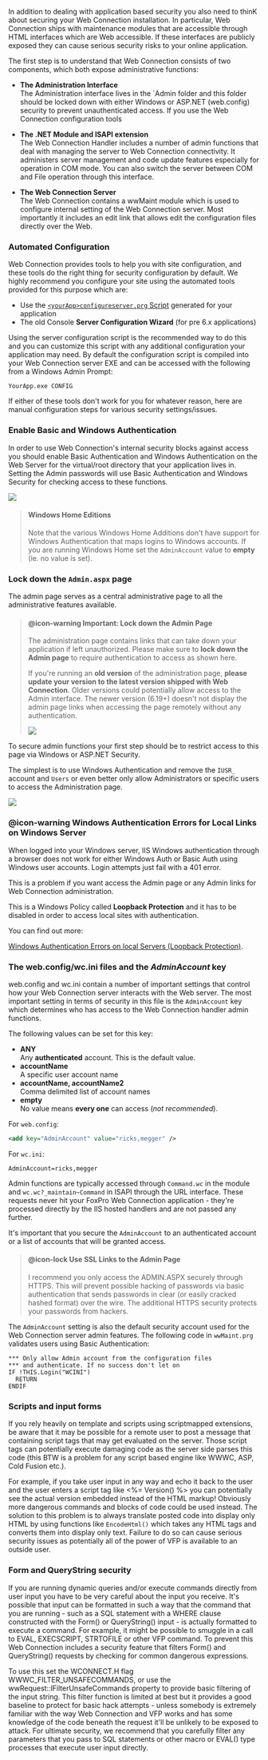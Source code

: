 ﻿In addition to dealing with application based security you also need to thinK about securing your Web Connection installation. In particular, Web Connection ships with maintenance modules that are accessible through HTML interfaces which are Web accessible. If these interfaces are publicly exposed they can cause serious security risks to your online application.

The first step is to understand that Web Connection consists of two components, which both expose administrative functions:

* **The Administration Interface**  
The Administration interface lives in the `Admin folder and this folder should be locked down with either Windows or ASP.NET (web.config) security to prevent unauthenticated access. If you use the Web Connection configuration tools 

* **The .NET Module and ISAPI extension**  
The Web Connection Handler includes a number of admin functions that deal with managing the server to Web Connection connectivity. It administers server management and code update features especially for operation in COM mode. You can also switch the server between COM and File operation through this interface.

* **The Web Connection Server**  
The Web Connection contains a wwMaint module which is used to configure internal setting of the Web Connection server. Most importantly it includes an edit link that allows edit the configuration files directly over the Web.

### Automated Configuration
Web Connection provides tools to help you with site configuration, and these tools do the right thing for security configuration by default. We highly recommend you configure your site using the automated tools provided for this purpose which are:

* Use the [`<yourApp>configureserver.prg` Script](VFPS://Topic/_4LS0MOTZS) generated for your application
* The old Console **Server Configuration Wizard** (for pre 6.x applications)

Using the server configuration script is the recommended way to do this and you can customize this script with any additional configuration your application may need. By default the configuration script is compiled into your Web Connection server EXE and can be accessed with the following from a Windows Admin Prompt: 

```
YourApp.exe CONFIG
```

If either of these tools don't work for you for whatever reason, here are manual configuration steps for various security settings/issues.

### Enable Basic and Windows Authentication
In order to use Web Connection's internal security blocks against access you should enable Basic Authentication and Windows Authentication on the Web Server for the virtual/root directory that your application lives in. Setting the Admin passwords will use Basic Authentication and Windows Security for checking access to these functions.

![](//images/misc/enableauthentication.png)

> #### Windows Home Editions
> Note that the various Windows Home Additions don't have support for Windows Authentication that maps logins to Windows accounts. If you are running Windows Home set the `AdminAccount` value to **empty** (ie. no value is set).

### Lock down the `Admin.aspx` page
The admin page serves as a central administrative page to all the administrative features available.

> #### @icon-warning Important: Lock down the Admin Page
> The administration page contains links that can take down your application if left unauthorized. Please make sure to **lock down the Admin page** to require authentication to access as shown here.
>
> If you're running an **old version** of the administration page, **please update your version to the latest version shipped with Web Connection**. Older versions could potentially allow access to the Admin interface. The newer version (6.19+) doesn't not display the admin page links when accessing the page remotely without any authentication. 
>
> ![](//images/managementconsole/adminhtmlformnoremoteaccess.png)

To secure admin functions your first step should be to restrict access to this page via Windows or ASP.NET Security. 

The simplest is to use Windows Authentication and remove the `IUSR_` account and `Users` or even better only allow Administrators or specific users to access the Administration page.

![](//images/misc/windowsauthenticationadminlockdown.png)


### @icon-warning Windows Authentication Errors for Local Links on Windows Server
When logged into your Windows server, IIS Windows authentication through a browser does not work for either Windows Auth or Basic Auth using Windows user accounts. Login attempts just fail with a 401 error. 

This is a problem if you want access the Admin page or any Admin links for Web Connection administration.

This is a Windows Policy called **Loopback Protection** and it has to be disabled in order to access local sites with authentication.

You can find out more:

[Windows Authentication Errors on local Servers (Loopback Protection)](VFPS://Topic/_4GI0QL5JB).

### The web.config/wc.ini files and the *AdminAccount* key
web.config and wc.ini contain a number of important settings that control how your Web Connection server interacts with the Web server. The most important setting in terms of security in this file is the `AdminAccount` key which determines who has access to the Web Connection handler admin functions. 

The following values can be set for this key:

* **ANY**  
Any **authenticated** account. This is the default value.
* **accountName**  
A specific user account name
* **accountName, accountName2**  
Comma delimited list of account names
* **empty**  
No value means **every one** can access (*not recommended*). 

For `web.config`:

```xml
<add key="AdminAccount" value="ricks,megger" />
```

For `wc.ini`:

```
AdminAccount=ricks,megger
```

Admin functions are typically accessed through `Command.wc` in the module and `wc.wc?_maintain~Command` in ISAPI through the URL interface. These requests never hit your FoxPro Web Connection application - they're processed directly by the IIS hosted handlers and are not passed any further.

It's important that you secure the `AdminAccount` to an authenticated account or a list of accounts that will be granted access. 

> #### @icon-lock Use SSL Links to the Admin Page
> I recommend you only access the ADMIN.ASPX securely through HTTPS. This will prevent possible hacking of passwords via basic authentication that sends passwords in clear (or easily cracked hashed format) over the wire. The additional HTTPS security protects your passwords from hackers. 

The `AdminAccount` setting is also the default security account used for the Web Connection server admin features. The following code in `wwMaint.prg` validates users using Basic Authentication:

```foxpro
*** Only allow Admin account from the configuration files
*** and authenticate. If no success don't let on
IF !THIS.Login("WCINI")
  RETURN 
ENDIF   
```

### Scripts and input forms
If you rely heavily on template and scripts using scriptmapped extensions, be aware that it may be possible for a remote user to post a message that containing script tags that may get evaluated on the server. Those script tags can potentially execute damaging code as the server side parses this code (this BTW is a problem for any script based engine like WWWC, ASP, Cold Fusion etc.). 

For example, if you take user input in any way and echo it back to the user and the user enters a script tag like <%= Version() %> you can potentially see the actual version embedded instead of the HTML markup! Obviously more dangerous commands and blocks of code could be used instead. The solution to this problem is to always translate posted code into display only HTML by using functions like `EncodeHtml()` which takes any HTML tags and converts them into display only text. Failure to do so can cause serious security issues as potentially all of the power of VFP is available to an outside user.

### Form and QueryString security
If you are running dynamic queries and/or execute commands directly from user input you have to be very careful about the input you receive. It's possible that input can be formatted in such a way that the command that you are running - such as a SQL statement with a WHERE clause constructed with the Form() or QueryString() input - is actually formatted to execute a command. For example, it might be possible to smuggle in a call to EVAL, EXECSCRIPT, STRTOFILE or other VFP command. To prevent this Web Connection includes a security feature that filters Form() and QueryString()  requests by checking for common dangerous expressions.

To use this set the WCONNECT.H flag WWWC_FILTER_UNSAFECOMMANDS, or use the wwRequest::lFilterUnsafeCommands property to provide basic filtering of the input string. This filter function is limited at best but it provides a good baseline to protect for basic hack attempts - unless somebody is extremely familiar with the way Web Connection and VFP works and has some knowledge of the code beneath the request it'll be unlikely to be exposed to attack. For ultimate security, we recommend that you carefully filter any parameters that you pass to SQL statements or other macro or EVAL() type processes that execute user input directly.